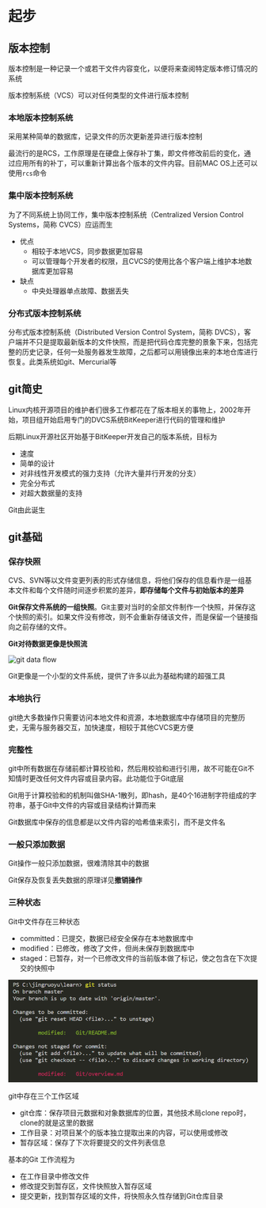 # 起步

## 版本控制

版本控制是一种记录一个或若干文件内容变化，以便将来查阅特定版本修订情况的系统

版本控制系统（VCS）可以对任何类型的文件进行版本控制

### 本地版本控制系统

采用某种简单的数据库，记录文件的历次更新差异进行版本控制

最流行的是RCS，工作原理是在硬盘上保存补丁集，即文件修改前后的变化，通过应用所有的补丁，可以重新计算出各个版本的文件内容。目前MAC OS上还可以使用`rcs`命令

### 集中版本控制系统

为了不同系统上协同工作，集中版本控制系统（Centralized Version Control Systems，简称 CVCS）应运而生

* 优点
  * 相较于本地VCS，同步数据更加容易
  * 可以管理每个开发者的权限，且CVCS的使用比各个客户端上维护本地数据库更加容易
* 缺点
  * 中央处理器单点故障、数据丢失

### 分布式版本控制系统

分布式版本控制系统（Distributed Version Control System，简称 DVCS），客户端并不只是提取最新版本的文件快照，而是把代码仓库完整的景象下来，包括完整的历史记录，任何一处服务器发生故障，之后都可以用镜像出来的本地仓库进行恢复。此类系统如git、Mercurial等

## git简史

Linux内核开源项目的维护者们很多工作都花在了版本相关的事物上，2002年开始，项目组开始启用专门的DVCS系统BitKeeper进行代码的管理和维护

后期Linux开源社区开始基于BitKeeper开发自己的版本系统，目标为
* 速度
* 简单的设计
* 对非线性开发模式的强力支持（允许大量并行开发的分支）
* 完全分布式
* 对超大数据量的支持

Git由此诞生

## git基础

### 保存快照

CVS、SVN等以文件变更列表的形式存储信息，将他们保存的信息看作是一组基本文件和每个文件随时间逐步积累的差异，**即存储每个文件与初始版本的差异**

**Git保存文件系统的一组快照**。Git主要对当时的全部文件制作一个快照，并保存这个快照的索引。如果文件没有修改，则不会重新存储该文件，而是保留一个链接指向之前存储的文件。

**Git对待数据更像是快照流**

![git data flow](https://www.progit.cn/images/snapshots.png)

Git更像是一个小型的文件系统，提供了许多以此为基础构建的超强工具

### 本地执行

git绝大多数操作只需要访问本地文件和资源，本地数据库中存储项目的完整历史，无需与服务器交互，加快速度，相较于其他CVCS更方便

### 完整性

git中所有数据在存储前都计算校验和，然后用校验和进行引用，故不可能在Git不知情时更改任何文件内容或目录内容。此功能位于Git底层

Git用于计算校验和的机制叫做SHA-1散列，即hash，是40个16进制字符组成的字符串，基于Git中文件的内容或目录结构计算而来

Git数据库中保存的信息都是以文件内容的哈希值来索引，而不是文件名

### 一般只添加数据

Git操作一般只添加数据，很难清除其中的数据

Git保存及恢复丢失数据的原理详见**撤销操作**

### **三种状态**

Git中文件存在三种状态
* committed：已提交，数据已经安全保存在本地数据库中
* modified：已修改，修改了文件，但尚未保存到数据库中
* staged：已暂存，对一个已修改文件的当前版本做了标记，使之包含在下次提交的快照中

![git状态](./imgs/git-status.png)

git中存在三个工作区域
* git仓库：保存项目元数据和对象数据库的位置，其他技术局clone repo时，clone的就是这里的数据
* 工作目录：对项目某个的版本独立提取出来的内容，可以使用或修改
* 暂存区域：保存了下次将要提交的文件列表信息

基本的Git 工作流程为
* 在工作目录中修改文件
* 修改提交到暂存区，文件快照放入暂存区域
* 提交更新，找到暂存区域的文件，将快照永久性存储到Git仓库目录
